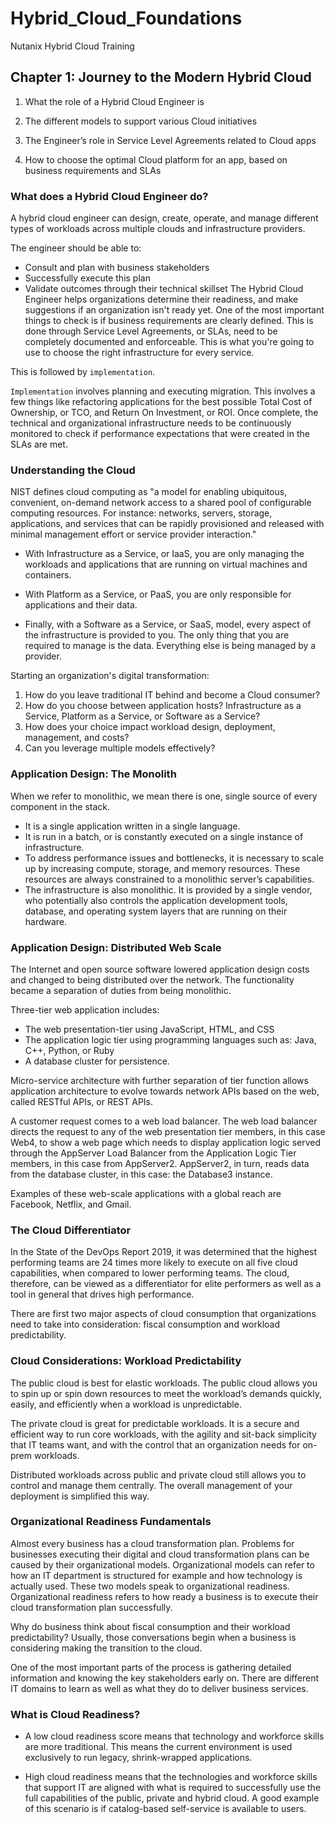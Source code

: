 # Hybrid_Cloud_Foundations
Nutanix Hybrid Cloud Training

## Chapter 1: Journey to the Modern Hybrid Cloud

1. What the role of a Hybrid Cloud Engineer is

2. The different models to support various Cloud initiatives

3. The Engineer’s role in Service Level Agreements related to Cloud apps

4. How to choose the optimal Cloud platform for an app, based on business requirements and SLAs

### What does a Hybrid Cloud Engineer do?

A hybrid cloud engineer can design, create, operate, and manage different types of workloads across multiple clouds and infrastructure providers.

The engineer should be able to:

* Consult and plan with business stakeholders
* Successfully execute this plan
* Validate outcomes through their technical skillset
The Hybrid Cloud Engineer helps organizations determine their readiness, and make suggestions if an organization isn't ready yet. One of the most important things to check is if business requirements are clearly defined. This is done through Service Level Agreements, or SLAs, need to be completely documented and enforceable. This is what you're going to use to choose the right infrastructure for every service.

This is followed by ```implementation```.

```Implementation``` involves planning and executing migration. This involves a few things like refactoring applications for the best possible Total Cost of Ownership, or TCO, and Return On Investment, or ROI. Once complete, the technical and organizational infrastructure needs to be continuously monitored to check if performance expectations that were created in the SLAs are met.

### Understanding the Cloud
NIST defines cloud computing as "a model for enabling ubiquitous, convenient, on-demand network access to a shared pool of configurable computing resources. For instance: networks, servers, storage, applications, and services that can be rapidly provisioned and released with minimal management effort or service provider interaction."

* With Infrastructure as a Service, or IaaS, you are only managing the workloads and applications that are running on virtual machines and containers.

* With Platform as a Service, or PaaS, you are only responsible for applications and their data.

* Finally, with a Software as a Service, or SaaS, model, every aspect of the infrastructure is provided to you. The only thing that you are required to manage is the data. Everything else is being managed by a provider.

Starting an organization's digital transformation:
1. How do you leave traditional IT behind and become a Cloud consumer?
2. How do you choose between application hosts? Infrastructure as a Service, Platform as a Service, or Software as a Service?
3. How does your choice impact workload design, deployment, management, and costs?
4. Can you leverage multiple models effectively?

### Application Design: The Monolith
When we refer to monolithic, we mean there is one, single source of every component in the stack.

* It is a single application written in a single language.
* It is run in a batch, or is constantly executed on a single instance of infrastructure.
* To address performance issues and bottlenecks, it is necessary to scale up by increasing compute, storage, and memory resources. These resources are always constrained to a monolithic server’s capabilities.
* The infrastructure is also monolithic. It is provided by a single vendor, who potentially also controls the application development tools, database, and operating system layers that are running on their hardware.

### Application Design: Distributed Web Scale
The Internet and open source software lowered application design costs and changed to being distributed over the network. The functionality became a separation of duties from being monolithic.

Three-tier web application includes:

* The web presentation-tier using JavaScript, HTML, and CSS
* The application logic tier using programming languages such as: Java, C++, Python, or Ruby
* A database cluster for persistence.

Micro-service architecture with further separation of tier function allows application architecture to evolve towards network APIs based on the web, called RESTful APIs, or REST APIs.

A customer request comes to a web load balancer.
The web load balancer directs the request to any of the web presentation tier members, in this case Web4, to show a web page which needs to display application logic served through the AppServer Load Balancer from the Application Logic Tier members, in this case from AppServer2. AppServer2, in turn, reads data from the database cluster, in this case: the Database3 instance.

Examples of these web-scale applications with a global reach are Facebook, Netflix, and Gmail.

### The Cloud Differentiator
In the State of the DevOps Report 2019, it was determined that the highest performing teams are 24 times more likely to execute on all five cloud capabilities, when compared to lower performing teams. The cloud, therefore, can be viewed as a differentiator for elite performers as well as a tool in general that drives high performance.

There are first two major aspects of cloud consumption that organizations need to take into consideration: fiscal consumption and workload predictability.

### Cloud Considerations: Workload Predictability

The public cloud is best for elastic workloads. The public cloud allows you to spin up or spin down resources to meet the workload’s demands quickly, easily, and efficiently when a workload is unpredictable.

The private cloud is great for predictable workloads. It is a secure and efficient way to run core workloads, with the agility and sit-back simplicity that IT teams want, and with the control that an organization needs for on-prem workloads.

Distributed workloads across public and private cloud still allows you to control and manage them centrally. The overall management of your deployment is simplified this way.

### Organizational Readiness Fundamentals

Almost every business has a cloud transformation plan. Problems for businesses executing their digital and cloud transformation plans can be caused by their organizational models. Organizational models can refer to how an IT department is structured for example and how technology is actually used. These two models speak to organizational readiness. Organizational readiness refers to how ready a business is to execute their cloud transformation plan successfully.

Why do business think about fiscal consumption and their workload predictability? Usually, those conversations begin when a business is considering making the transition to the cloud.

One of the most important parts of the process is gathering detailed information and knowing the key stakeholders early on. There are different IT domains to learn as well as what they do to deliver business services.

### What is Cloud Readiness?
* A low cloud readiness score means that technology and workforce skills are more traditional. This means the current environment is used exclusively to run legacy, shrink-wrapped applications.

* High cloud readiness means that the technologies and workforce skills that support IT are aligned with what is required to successfully use the full capabilities of the public, private and hybrid cloud. A good example of this scenario is if catalog-based self-service is available to users.
